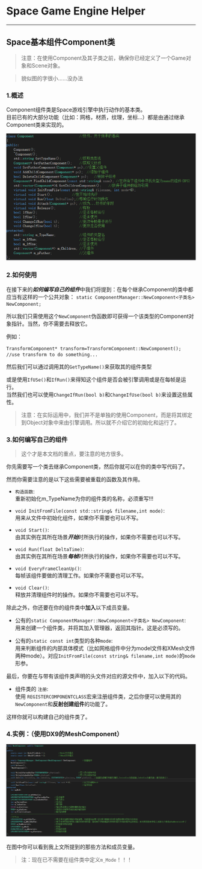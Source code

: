 # Space Game Engine Helper
---
## Space基本组件Component类

>注意：在使用Component及其子类之前，确保你已经定义了一个Game对象和Scene对象。

>貌似图的字很小......没办法
### 1.概述
Component组件类是Space游戏引擎中执行动作的基本类。  
目前已有的大部分功能（比如：网格，材质，纹理，坐标...）都是由通过继承Component类来实现的。

![Component类](../../Picture/ComponentView.png "Component类")

### 2.如何使用
在接下来的***如何编写自己的组件***中我们将提到：在每个继承Component的类中都应当有这样的一个公共对象：
`static ComponentManager::NewComponent<子类名> NewComponent;`  

所以我们只需使用这个`NewComponent`伪函数即可获得一个该类型的Component对象指针。当然，你不需要去释放它。

例如：

	TransformComponent* transform=TransformComponent::NewComponent();
	//use transform to do something...

然后我们可以通过调用其的`GetTypeName()`来获取其的组件类型  

或是使用`IfUSe()`和`IfRun()`来得知这个组件是否会被引擎调用或是在每帧是运行。  
当然我们也可以使用`ChangeIfRun(bool b)`和`ChangeIfUse(bool b)`来设置这些属性。

>注意：在实际运用中，我们并不是单独的使用Component，而是将其绑定到Object对象中来由引擎调用。所以就不介绍它的初始化和运行了。

### 3.如何编写自己的组件
>这个才是本文档的重点，要注意的地方很多。

你先需要写一个类去继承Component类，然后你就可以在你的类中写代码了。

然而你需要注意的是以下这些需要被重载的函数及其作用。

* `构造函数`:  
重新初始化m_TypeName为你的组件类的名称，必须重写!!!
	
* `void InitFromFile(const std::string& filename,int mode)`:  
用来从文件中初始化组件，如果你不需要也可以不写。
	
* `void Start()`:  
由其实例在其所在场景***开始***时所执行的操作，如果你不需要也可以不写。
	
* `void Run(float DeltaTime)`:  
由其实例在其所在场景***每帧***时所执行的操作，如果你不需要也可以不写。

* `void EveryFrameCleanUp()`:  
每帧该组件要做的清理工作。如果你不需要也可以不写。
* `void Clear()`:  
释放并清理组件时的操作。如果你不需要也可以不写。

除此之外，你还要在你的组件类中**加入**以下成员变量。

* 公有的`static ComponentManager::NewComponent<子类名> NewComponent`:  
用来创建一个组件类，并将其加入管理器，返回其指针。这是必须写的。

* 公有的`static const int`类型的各种`mode`:  
用来判断组件的内部具体模式（比如网格组件中分为model文件和XMesh文件两种mode）。对应`InitFromFile(const string& filename,int mode)`的`mode`形参。

最后，你要在与带有该组件类声明的头文件对应的源文件中，加入以下的代码。

* 组件类的 `注册`:  
使用 `REGISTERCOMPONENTCLASS`宏来注册组件类，之后你便可以使用其的`NewComponent`和**反射创建组件**的功能了。 

这样你就可以构建自己的组件类了。

### 4.实例：（使用DX9的MeshComponent）

![使用DX9的MeshComponent](../../Picture/DX9MeshComponentView.png "使用DX9的MeshComponent")

在图中你可以看到我上文所提到的那些方法和成员变量。
> 注：现在已不需要在组件类中定义`m_Mode`！！！